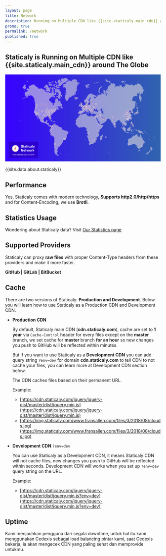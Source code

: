 ```yaml
---
layout: page
title: Network
description: Running on Multiple CDN like {{site.staticaly.main_cdn}} around The Globe.
promo: true
permalink: /network
published: true
---
```


## Staticaly is Running on Multiple CDN like {{site.staticaly.main_cdn}} around The Globe

![Network Map](/static/images/features/staticaly_net.png)

{{site.data.about.staticaly}}

## Performance

Yes, Staticaly comes with modern technology, **Supports http2.0/http/https** and for Content-Encoding, we use **Brotli**.

## Statistics Usage

Wondering about Staticaly data? Visit [Our Statistics page](/stats)

## Supported Providers

Staticaly can proxy **raw files** with proper Content-Type headers from these providers and make it more faster.

**GitHub \| GitLab \| BitBucket**

## Cache

There are two versions of Staticaly: **Production and Development**. Below you will learn how to use Staticaly as a Production CDN and Development CDN.

*   **Production CDN**

    By default, Staticaly main CDN (**cdn.staticaly.com**), cache are set to **1 year** via `Cache-Control` header for every files except on the **master** branch, we set cache for **master** branch **for an hour** so new changes you push to GitHub will be reflected within minutes.

    But if you want to use Staticaly as a **Development CDN** you can add query string `?env=dev` for domain **cdn.staticaly.com** to tell CDN to not cache your files, you can learn more at Development CDN section below.

    The CDN caches files based on their permanent URL.

    Example:

    * [https://cdn.staticaly.com/jquery/jquery-dist/master/dist/jquery.min.js](https://cdn.staticaly.com/jquery/jquery-dist/master/dist/jquery.min.js)
    * [https://img.staticaly.com/www.fransallen.com/files/3/2018/08/clouds.jpg](https://img.staticaly.com/www.fransallen.com/files/3/2018/08/clouds.jpg)

*   **Development CDN** `?env=dev`

    You can use Staticaly as a Development CDN, it means Staticaly CDN will not cache files, new changes you push to GitHub will be reflected within seconds. Development CDN will works when you set up `?env=dev` query string on the URL.

    Example:

    * [https://cdn.staticaly.com/jquery/jquery-dist/master/dist/jquery.min.js?env=dev](https://cdn.staticaly.com/jquery/jquery-dist/master/dist/jquery.min.js?env=dev)

## Uptime

Kami menjauhkan pengguna dari segala downtime, untuk hal itu kami menggunakan Cedexis sebagai load balancing pintar kami, saat Cedexis bekerja, ia akan mengecek CDN yang paling sehat dan memprovide untukmu.
